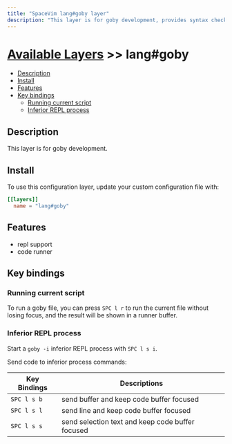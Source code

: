 ```yaml
---
title: "SpaceVim lang#goby layer"
description: "This layer is for goby development, provides syntax checking, code runner and repl support for goby files."
---
```


# [Available Layers](../../) >> lang#goby

<!-- vim-markdown-toc GFM -->

- [Description](#description)
- [Install](#install)
- [Features](#features)
- [Key bindings](#key-bindings)
  - [Running current script](#running-current-script)
  - [Inferior REPL process](#inferior-repl-process)

<!-- vim-markdown-toc -->

## Description

This layer is for goby development.

## Install

To use this configuration layer, update your custom configuration file with:

```toml
[[layers]]
  name = "lang#goby"
```
## Features

- repl support
- code runner

## Key bindings

### Running current script

To run a goby file, you can press `SPC l r` to run the current file without losing focus, and the result will be shown in a runner buffer.

### Inferior REPL process

Start a `goby -i` inferior REPL process with `SPC l s i`.

Send code to inferior process commands:

| Key Bindings | Descriptions                                     |
| ------------ | ------------------------------------------------ |
| `SPC l s b`  | send buffer and keep code buffer focused         |
| `SPC l s l`  | send line and keep code buffer focused           |
| `SPC l s s`  | send selection text and keep code buffer focused |



